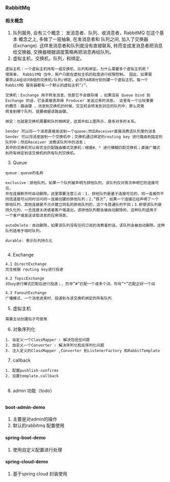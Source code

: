 ### RabbitMq
#### 相关概念
1. 队列服务, 会有三个概念： 发消息者、队列、收消息者，RabbitMQ 在这个基本
概念之上, 多做了一层抽象, 在发消息者和 队列之间, 加入了交换器 (Exchange).
 这样发消息者和队列就没有直接联系, 转而变成发消息者把消息给交换器, 
 交换器根据调度策略再把消息再给队列。
2. 虚拟主机，交换机，队列，和绑定。
 ```
虚拟主机：一个虚拟主机持有一组交换机、队列和绑定。为什么需要多个虚拟主机呢？
很简单， RabbitMQ 当中，用户只能在虚拟主机的粒度进行权限控制。 因此，如果需
要禁止A组访问B组的交换机/队列/绑定，必须为A和B分别创建一个虚拟主机。每一个 
RabbitMQ 服务器都有一个默认的虚拟主机“/”。

交换机：Exchange 用于转发消息，但是它不会做存储 ，如果没有 Queue bind 到 
Exchange 的话，它会直接丢弃掉 Producer 发送过来的消息。 这里有一个比较重要
的概念：路由键 。消息到交换机的时候，交互机会转发到对应的队列中，那么究竟
转发到哪个队列，就要根据该路由键。

绑定：也就是交换机需要和队列相绑定，这其中如上图所示，是多对多的关系。

Sender 可以将一个消息直接发送到一个queue;然后Receiver直接消费该队列里的消息
Sender 可以将消息放到一个交换机中；交换机通过绑定的routing key 进行路由到指定的
队列中；然后Receiver 消费该队列中的消息；
其中的交换机可以有完全匹配路由模式交换机；根据#，* 进行模糊匹配交换机；直接广播式
到所有绑定到该交换机的所有队列交换机。
```
3. Queue 
```
queue：queue的名称

exclusive：排他队列，如果一个队列被声明为排他队列，该队列仅对首次申明它的连接可见，
并在连接断开时自动删除。这里需要注意三点：1. 排他队列是基于连接可见的，同一连接的不
同信道是可以同时访问同一连接创建的排他队列；2.“首次”，如果一个连接已经声明了一个
排他队列，其他连接是不允许建立同名的排他队列的，这个与普通队列不同；3.即使该队列是
持久化的，一旦连接关闭或者客户端退出，该排他队列都会被自动删除的，这种队列适用于
一个客户端发送读取消息的应用场景。

autoDelete：自动删除，如果该队列没有任何订阅的消费者的话，该队列会被自动删除。这种
队列适用于临时队列。

durable: 表示队列持久化


```
4. Exchange
```
4.1 DirectExchange
完全根据 routing key进行投递

4.2 TopicExchange
对key进行模式匹配后进行投递；，符号”#”匹配一个或多个词，符号”*”匹配正好一个词

4.3 FanoutExchange
广播模式，一个消息进来时，投递到与该交换机绑定的所有队列

```
5. 虚拟主机
```
需要主动创建后才可使用

```

6. 对象序列化
```
1. 自定义一个ClassMapper : 解决包信任问题
2. 自定义一个Converter : 解决序列化和反序列化问题
3. 注入定义的ClassMapper ,Converter 到ListenerFactory 和RabbitTemplate

```

7. callback
````
1. 配置pushlish-confirms
2. 设置template.callback


````
8. admin 功能（todo）
```

```


#### boot-admin-demo
1. 主要是对admin的操作
2. 默认的rabbitmq 配置使用
#### spring-boot-demo
1. 使用自定义配置进行处理
#### spring-cloud-demo
1. 基于spring cloud 封装使用 

